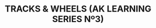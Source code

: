 ---
layout: product
title: "TRACKS & WHEELS (AK LEARNING SERIES Nº3) "
price: "1400" 
desc: "Knjiga o maketarskim tehnikama"
img_path: "/assets/img/AK274.webp"
brand: "AK"
available: true
special_offer: false
new: false
soon: false
cat: "090000"
subcat: "090200"
subsubcat: "090202"
sifra: "AK274"
popular: true
---